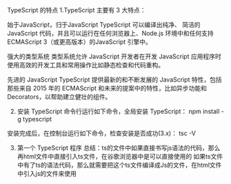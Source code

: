 TypeScript 的特点
1.TypeScript 主要有 3 大特点：

始于JavaScript，归于JavaScript
TypeScript 可以编译出纯净、 简洁的 JavaScript 代码，并且可以运行在任何浏览器上、Node.js 环境中和任何支持 ECMAScript 3（或更高版本）的JavaScript 引擎中。

强大的类型系统
类型系统允许 JavaScript 开发者在开发 JavaScript 应用程序时使用高效的开发工具和常用操作比如静态检查和代码重构。

先进的 JavaScript
TypeScript 提供最新的和不断发展的 JavaScript 特性，包括那些来自 2015 年的 ECMAScript 和未来的提案中的特性，比如异步功能和 Decorators，以帮助建立健壮的组件。

2. 安装 TypeScript
命令行运行如下命令，全局安装 TypeScript：
npm install -g typescript

安装完成后，在控制台运行如下命令，检查安装是否成功(3.x)：
tsc -V 

3. 第一个 TypeScript 程序
总结：ts的文件中如果直接书写js语法的代码，那么再html文件中直接引入ts文件，在谷歌浏览器中是可以直接使用的
     如果ts文件中有了ts的语法代码，那么就需要把这个ts文件编译成Js的文件，在html文件中引入js的文件来使用
